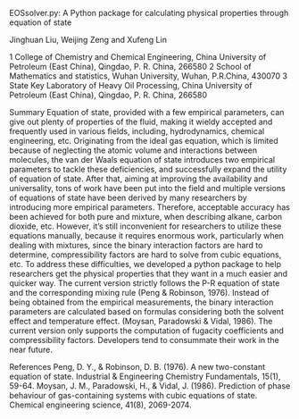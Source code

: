 EOSsolver.py: A Python package for calculating physical properties through equation of state

Jinghuan Liu, Weijing Zeng and Xufeng Lin

1 College of Chemistry and Chemical Engineering, China University of Petroleum (East China), Qingdao, P. R. China, 266580
2 School of Mathematics and statistics, Wuhan University, Wuhan, P.R.China, 430070
3 State Key Laboratory of Heavy Oil Processing, China University of Petroleum (East China), Qingdao, P. R. China, 266580

Summary
	Equation of state, provided with a few empirical parameters, can give out plenty of properties of the fluid, making it wieldy accepted and frequently used in various fields, including, hydrodynamics, chemical engineering, etc.
Originating from the ideal gas equation, which is limited because of neglecting the atomic volume and interactions between molecules, the van der Waals equation of state introduces two empirical parameters to tackle these deficiencies, and successfully expand the utility of equation of state. After that, aiming at improving the availability and universality, tons of work have been put into the field and multiple versions of equations of state have been derived by many researchers by introducing more empirical parameters. Therefore, acceptable accuracy has been achieved for both pure and mixture, when describing alkane, carbon dioxide, etc.
However, it’s still inconvenient for researchers to utilize these equations manually, because it requires enormous work, particularly when dealing with mixtures, since the binary interaction factors are hard to determine, compressibility factors are hard to solve from cubic equations, etc. To address these difficulties, we developed a python package to help researchers get the physical properties that they want in a much easier and quicker way. The current version strictly follows the P-R equation of state and the corresponding mixing rule (Peng & Robinson, 1976). Instead of being obtained from the empirical measurements, the binary interaction parameters are calculated based on formulas considering both the solvent effect and temperature effect. (Moysan, Paradowski & Vidal, 1986). The current version only supports the computation of fugacity coefficients and compressibility factors. Developers tend to consummate their work in the near future.


References
Peng, D. Y., & Robinson, D. B. (1976). A new two-constant equation of state. Industrial & Engineering Chemistry Fundamentals, 15(1), 59-64.
Moysan, J. M., Paradowski, H., & Vidal, J. (1986). Prediction of phase behaviour of gas-containing systems with cubic equations of state. Chemical engineering science, 41(8), 2069-2074.
